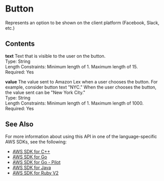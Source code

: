# Button<a name="API_runtime_Button"></a>

Represents an option to be shown on the client platform \(Facebook, Slack, etc\.\)

## Contents<a name="API_runtime_Button_Contents"></a>

 **text**   <a name="lex-Type-runtime_Button-text"></a>
Text that is visible to the user on the button\.  
Type: String  
Length Constraints: Minimum length of 1\. Maximum length of 15\.  
Required: Yes

 **value**   <a name="lex-Type-runtime_Button-value"></a>
The value sent to Amazon Lex when a user chooses the button\. For example, consider button text "NYC\." When the user chooses the button, the value sent can be "New York City\."  
Type: String  
Length Constraints: Minimum length of 1\. Maximum length of 1000\.  
Required: Yes

## See Also<a name="API_runtime_Button_SeeAlso"></a>

For more information about using this API in one of the language\-specific AWS SDKs, see the following:
+  [AWS SDK for C\+\+](https://docs.aws.amazon.com/goto/SdkForCpp/runtime.lex-2016-11-28/Button) 
+  [AWS SDK for Go](https://docs.aws.amazon.com/goto/SdkForGoV1/runtime.lex-2016-11-28/Button) 
+  [AWS SDK for Go \- Pilot](https://docs.aws.amazon.com/goto/SdkForGoPilot/runtime.lex-2016-11-28/Button) 
+  [AWS SDK for Java](https://docs.aws.amazon.com/goto/SdkForJava/runtime.lex-2016-11-28/Button) 
+  [AWS SDK for Ruby V2](https://docs.aws.amazon.com/goto/SdkForRubyV2/runtime.lex-2016-11-28/Button) 
